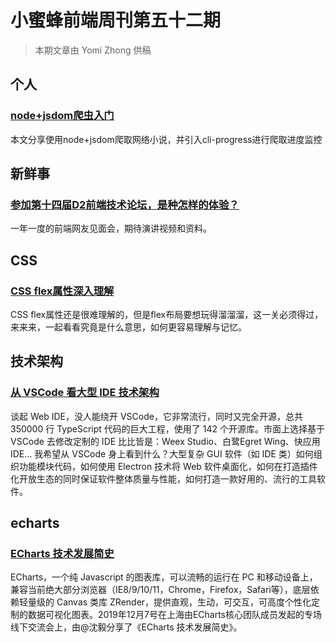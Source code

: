 # 小蜜蜂前端周刊第五十二期

> 本期文章由 Yomi Zhong 供稿

## 个人

### [node+jsdom爬虫入门](https://yomizhong.github.io/2019/12/22/node-jsdom%E7%88%AC%E8%99%AB%E5%85%A5%E9%97%A8/)

本文分享使用node+jsdom爬取网络小说，并引入cli-progress进行爬取进度监控

## 新鲜事

### [参加第十四届D2前端技术论坛，是种怎样的体验？](https://www.zhihu.com/question/360620835)

一年一度的前端网友见面会，期待演讲视频和资料。

## CSS

### [CSS flex属性深入理解](https://www.zhangxinxu.com/wordpress/2019/12/css-flex-deep/)

CSS flex属性还是很难理解的，但是flex布局要想玩得溜溜溜，这一关必须得过，来来来，一起看看究竟是什么意思，如何更容易理解与记忆。

## 技术架构

### [从 VSCode 看大型 IDE 技术架构](https://www.yuque.com/paranoidjk/blog/vuuz30)

谈起 Web IDE，没人能绕开 VSCode，它非常流行，同时又完全开源，总共 350000 行 TypeScript 代码的巨大工程，使用了 142 个开源库。市面上选择基于 VSCode 去修改定制的 IDE 比比皆是：Weex Studio、白鹭Egret Wing、快应用IDE… 我希望从 VSCode 身上看到什么？大型复杂 GUI 软件（如 IDE 类）如何组织功能模块代码，如何使用 Electron 技术将 Web 软件桌面化，如何在打造插件化开放生态的同时保证软件整体质量与性能，如何打造一款好用的、流行的工具软件。

## echarts

### [ECharts 技术发展简史](https://mp.weixin.qq.com/s/CSM7bcd5mevvgi1Jo3zp8Q)

ECharts，一个纯 Javascript 的图表库，可以流畅的运行在 PC 和移动设备上，兼容当前绝大部分浏览器（IE8/9/10/11，Chrome，Firefox，Safari等），底层依赖轻量级的 Canvas 类库 ZRender，提供直观，生动，可交互，可高度个性化定制的数据可视化图表。2019年12月7号在上海由ECharts核心团队成员发起的专场线下交流会上，由@沈毅分享了《ECharts 技术发展简史》。